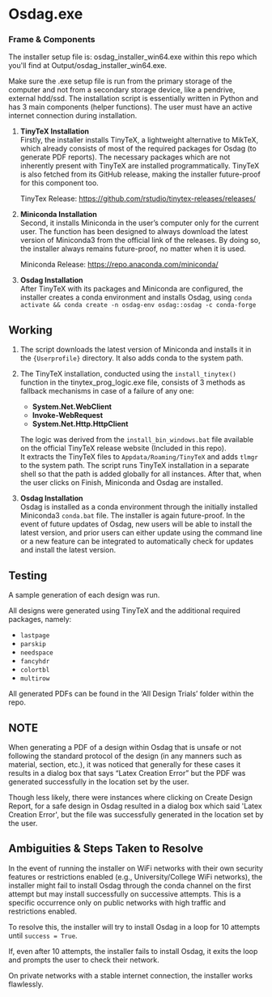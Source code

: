 # Osdag.exe

### Frame & Components

The installer setup file is: osdag_installer_win64.exe within this repo which you'll find at Output/osdag_installer_win64.exe.

Make sure the .exe setup file is run from the primary storage of the computer and not from a secondary storage device, like a pendrive, external hdd/ssd.
The installation script is essentially written in Python and has 3 main components (helper functions). The user must have an active internet connection during installation.

1. **TinyTeX Installation**  
   Firstly, the installer installs TinyTeX, a lightweight alternative to MikTeX, which already consists of most of the required packages for Osdag (to generate PDF reports). The necessary packages which are not inherently present with TinyTeX are installed programmatically. TinyTeX is also fetched from its GitHub release, making the installer future-proof for this component too.

   TinyTex Release: https://github.com/rstudio/tinytex-releases/releases/

3. **Miniconda Installation**  
   Second, it installs Miniconda in the user’s computer only for the current user. The function has been designed to always download the latest version of Miniconda3 from the official link of the releases. By doing so, the installer always remains future-proof, no matter when it is used.

   Miniconda Release: https://repo.anaconda.com/miniconda/

5. **Osdag Installation**  
   After TinyTeX with its packages and Miniconda are configured, the installer creates a conda environment and installs Osdag, using
   `conda activate && conda create -n osdag-env osdag::osdag -c conda-forge`

## Working

1. The script downloads the latest version of Miniconda and installs it in the `{Userprofile}` directory. It also adds conda to the system path.

2. The TinyTeX installation, conducted using the `install_tinytex()` function in the tinytex_prog_logic.exe file, consists of 3 methods as fallback mechanisms in case of a failure of any one:

   - **System.Net.WebClient**
   - **Invoke-WebRequest**
   - **System.Net.Http.HttpClient**

   The logic was derived from the `install_bin_windows.bat` file available on the official TinyTeX release website (Included in this repo).  
   It extracts the TinyTeX files to `Appdata/Roaming/TinyTeX` and adds `tlmgr` to the system path. The script runs TinyTeX installation in a separate shell so that the path is added globally for all instances. After that, when the user clicks on Finish, Miniconda and Osdag are installed.

3. **Osdag Installation**  
   Osdag is installed as a conda environment through the initially installed Miniconda3 `conda.bat` file. The installer is again future-proof. In the event of future updates of Osdag, new users will be able to install the latest version, and prior users can either update using the command line or a new feature can be integrated to automatically check for updates and install the latest version.

## Testing

A sample generation of each design was run.

All designs were generated using TinyTeX and the additional required packages, namely:

- `lastpage`
- `parskip`
- `needspace`
- `fancyhdr`
- `colortbl`
- `multirow`

All generated PDFs can be found in the ‘All Design Trials’ folder within the repo.

## NOTE

When generating a PDF of a design within Osdag that is unsafe or not following the standard protocol of the design (in any manners such as material, section, etc.), it was noticed that generally for these cases it results in a dialog box that says “Latex Creation Error” but the PDF was generated successfully in the location set by the user.

Though less likely, there were instances where clicking on Create Design Report, for a safe design in Osdag resulted in a dialog box which said 'Latex Creation Error', but the file was successfully generated in the location set by the user.

## Ambiguities & Steps Taken to Resolve

In the event of running the installer on WiFi networks with their own security features or restrictions enabled (e.g., University/College WiFi networks), the installer might fail to install Osdag through the conda channel on the first attempt but may install successfully on successive attempts. This is a specific occurrence only on public networks with high traffic and restrictions enabled.

To resolve this, the installer will try to install Osdag in a loop for 10 attempts until `success = True`.

If, even after 10 attempts, the installer fails to install Osdag, it exits the loop and prompts the user to check their network.

On private networks with a stable internet connection, the installer works flawlessly.
